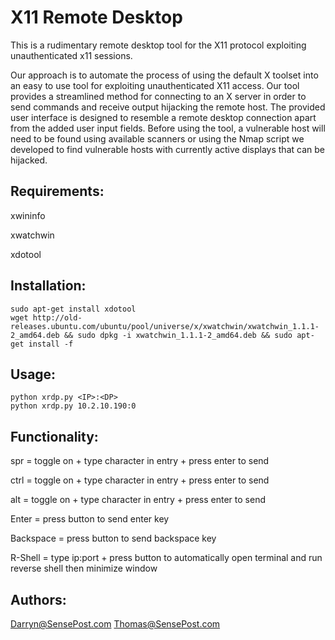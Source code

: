 # X11 Remote Desktop
This is a rudimentary remote desktop tool for the X11 protocol exploiting unauthenticated x11 sessions.

Our approach is to automate the process of using the default X toolset into an easy to use tool for exploiting unauthenticated X11 access. Our tool provides a streamlined method for connecting to an X server in order to send commands and receive output hijacking the remote host. The provided user interface is designed to resemble a remote desktop connection apart from the added user input fields. Before using the tool, a vulnerable host will need to be found using available scanners or using the Nmap script we developed to find vulnerable hosts with currently active displays that can be hijacked.

## Requirements:
xwininfo

xwatchwin

xdotool

## Installation:
```
sudo apt-get install xdotool
wget http://old-releases.ubuntu.com/ubuntu/pool/universe/x/xwatchwin/xwatchwin_1.1.1-2_amd64.deb && sudo dpkg -i xwatchwin_1.1.1-2_amd64.deb && sudo apt-get install -f
```

## Usage:
```
python xrdp.py <IP>:<DP>
python xrdp.py 10.2.10.190:0
```

## Functionality:
spr		= toggle on + type character in entry + press enter to send

ctrl 		= toggle on + type character in entry + press enter to send

alt 		= toggle on + type character in entry + press enter to send

Enter 		= press button to send enter key

Backspace 	= press button to send backspace key

R-Shell 	= type ip:port + press button to automatically open terminal and run reverse shell then minimize window

## Authors:
Darryn@SensePost.com
Thomas@SensePost.com
